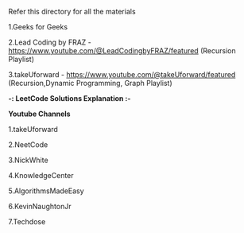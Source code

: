 Refer this directory for all the materials

1.Geeks for Geeks

2.Lead Coding by FRAZ - https://www.youtube.com/@LeadCodingbyFRAZ/featured (Recursion Playlist)

3.takeUforward - https://www.youtube.com/@takeUforward/featured (Recursion,Dynamic Programming, Graph Playlist)


__-: LeetCode Solutions Explanation :-__

**Youtube Channels**

1.takeUforward

2.NeetCode

3.NickWhite

4.KnowledgeCenter

5.AlgorithmsMadeEasy

6.KevinNaughtonJr

7.Techdose
